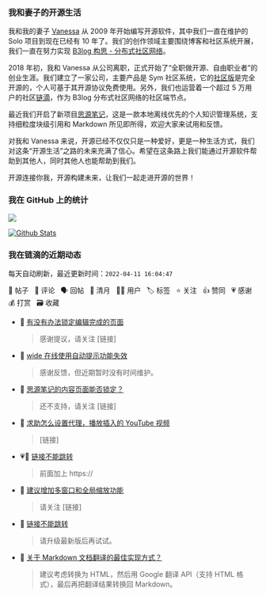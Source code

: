 ### 我和妻子的开源生活

我和我的妻子 [Vanessa](https://github.com/Vanessa219) 从 2009 年开始编写开源软件，其中我们一直在维护的 Solo 项目到现在已经有 10 年了。我们的创作领域主要围绕博客和社区系统开展，我们一直在努力实现 [B3log 构思 - 分布式社区网络](https://ld246.com/article/1546941897596)。

2018 年初，我和 Vanessa 从公司离职，正式开始了“全职做开源、自由职业者”的创业生涯。我们建立了一家公司，主要产品是 Sym 社区系统，它的[社区版](https://github.com/88250/symphony)是完全开源的，个人可基于其开源协议免费使用。另外，我们也运营着一个超过 5 万用户的社区[链滴](https://ld246.com)，作为 B3log 分布式社区网络的社区端节点。

最近我们开启了新项目[思源笔记](https://github.com/siyuan-note/siyuan)，这是一款本地离线优先的个人知识管理系统，支持细粒度块级引用和 Markdown 所见即所得，欢迎大家来试用和反馈。

对我和 Vanessa 来说，开源已经不仅仅只是一种爱好，更是一种生活方式，我们对这条“开源生活”之路的未来充满了信心。希望在这条路上我们能通过开源软件帮助到其他人，同时其他人也能帮助到我们。

开源连接你我，开源构建未来，让我们一起走进开源的世界！

### 我在 GitHub 上的统计

<a title="Hits" target="_blank" href="https://github.com/88250/88250"><img src="https://hits.b3log.org/88250/88250.svg"></a>

[![Github Stats](https://github-readme-stats.vercel.app/api?username=88250&theme=tokyonight&show_icons=true)](https://github.com/88250)

<!--events start -->

### 我在链滴的近期动态

每天自动刷新，最近更新时间：`2022-04-11 16:04:47`

📝 帖子 &nbsp; 💬 评论 &nbsp; 🗣 回帖 &nbsp; 🌙 清月 &nbsp; 👨‍💻 用户 &nbsp; 🏷️ 标签 &nbsp; ⭐️ 关注 &nbsp; 👍 赞同 &nbsp; 💗 感谢 &nbsp; 💰 打赏 &nbsp; 🗃 收藏

* 💬 [有没有办法锁定编辑完成的页面](https://ld246.com/article/1649652691458/comment/1649662004302#comments)

  > 感谢提议，请关注 [链接]
* 💬 [wide 在线使用自动提示功能失效](https://ld246.com/article/1649661616954/comment/1649661781117#comments)

  > 感谢反馈，但近期暂时没有时间维护。
* 💬 [思源笔记的内容页面能否锁定？](https://ld246.com/article/1631640293930/comment/1649661722972#comments)

  > 还不支持，请关注 [链接]
* 💬 [求助怎么设置代理，播放插入的 YouTube 视频](https://ld246.com/article/1649644445520/comment/1649651705962#comments)

  > [链接]
* 💗💬 [链接不能跳转](https://ld246.com/article/1649643632081/comment/1649647917059#comments)

  > 前面加上 https://
* 💬 [建议增加多窗口和全局缩放功能](https://ld246.com/article/1649646497295/comment/1649646832151#comments)

  > 请关注 [链接]
* 💬 [链接不能跳转](https://ld246.com/article/1649643632081/comment/1649644160623#comments)

  > 请升级最新版后再试试。
* 💬 [关于 Markdown 文档翻译的最佳实现方式？](https://ld246.com/article/1649642168391/comment/1649643115202#comments)

  > 建议考虑转换为 HTML，然后用 Google 翻译 API（支持 HTML 格式），最后再把翻译结果转换回 Markdown。


<!--events end -->
